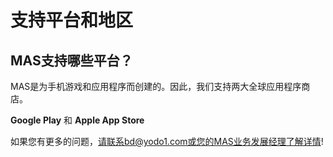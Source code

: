 # 支持平台和地区

## MAS支持哪些平台？

MAS是为手机游戏和应用程序而创建的。因此，我们支持两大全球应用程序商店。

**Google Play** 和 **Apple App Store**

如果您有更多的问题，请联系bd@yodo1.com或您的MAS业务发展经理了解详情!
